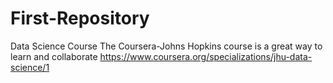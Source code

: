 # First-Repository
Data Science Course
The Coursera-Johns Hopkins course is a great way to learn and collaborate
https://www.coursera.org/specializations/jhu-data-science/1
